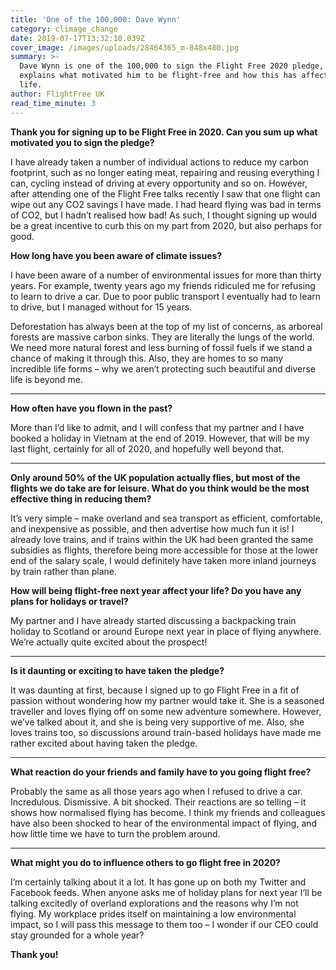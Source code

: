 ```yaml
---
title: 'One of the 100,000: Dave Wynn'
category: climage_change
date: 2019-07-17T13:32:10.039Z
cover_image: /images/uploads/28464365_m-848x480.jpg
summary: >-
  Dave Wynn is one of the 100,000 to sign the Flight Free 2020 pledge, he
  explains what motivated him to be flight-free and how this has affected his
  life. 
author: FlightFree UK
read_time_minute: 3
---
```

**Thank you for signing up to be Flight Free in 2020. Can you sum up what motivated you to sign the pledge?**



I have already taken a number of individual actions to reduce my carbon footprint, such as no longer eating meat, repairing and reusing everything I can, cycling instead of driving at every opportunity and so on. However, after attending one of the Flight Free talks recently I saw that one flight can wipe out any CO2 savings I have made. I had heard flying was bad in terms of CO2, but I hadn’t realised how bad! As such, I thought signing up would be a great incentive to curb this on my part from 2020, but also perhaps for good.



**How long have you been aware of climate issues?**



I have been aware of a number of environmental issues for more than thirty years. For example, twenty years ago my friends ridiculed me for refusing to learn to drive a car. Due to poor public transport I eventually had to learn to drive, but I managed without for 15 years. 



Deforestation has always been at the top of my list of concerns, as arboreal forests are massive carbon sinks. They are literally the lungs of the world. We need more natural forest and less burning of fossil fuels if we stand a chance of making it through this. Also, they are homes to so many incredible life forms – why we aren’t protecting such beautiful and diverse life is beyond me.

****

**How often have you flown in the past?**



More than I’d like to admit, and I will confess that my partner and I have booked a holiday in Vietnam at the end of 2019.  However, that will be my last flight, certainly for all of 2020, and hopefully well beyond that. 

****

**Only around 50% of the UK population actually flies, but most of the flights we do take are for leisure. What do you think would be the most effective thing in reducing them?**



It’s very simple – make overland and sea transport as efficient, comfortable, and inexpensive as possible, and then advertise how much fun it is! I already love trains, and if trains within the UK had been granted the same subsidies as flights, therefore being more accessible for those at the lower end of the salary scale, I would definitely have taken more inland journeys by train rather than plane. 



**How will being flight-free next year affect your life? Do you have any plans for holidays or travel?**

My partner and I have already started discussing a backpacking train holiday to Scotland or around Europe next year in place of flying anywhere. We’re actually quite excited about the prospect!

****

**Is it daunting or exciting to have taken the pledge?** 



It was daunting at first, because I signed up to go Flight Free in a fit of passion without wondering how my partner would take it. She is a seasoned traveller and loves flying off on some new adventure somewhere. However, we’ve talked about it, and she is being very supportive of me. Also, she loves trains too, so discussions around train-based holidays have made me rather excited about having taken the pledge.

****

**What reaction do your friends and family have to you going flight free?**



Probably the same as all those years ago when I refused to drive a car. Incredulous. Dismissive. A bit shocked. Their reactions are so telling – it shows how normalised flying has become. I think my friends and colleagues have also been shocked to hear of the environmental impact of flying, and how little time we have to turn the problem around. 

****

**What might you do to influence others to go flight free in 2020?** 



I’m certainly talking about it a lot. It has gone up on both my Twitter and Facebook feeds. When anyone asks me of holiday plans for next year I’ll be talking excitedly of overland explorations and the reasons why I’m not flying. My workplace prides itself on maintaining a low environmental impact, so I will pass this message to them too – I wonder if our CEO could stay grounded for a whole year?



**Thank you!**
